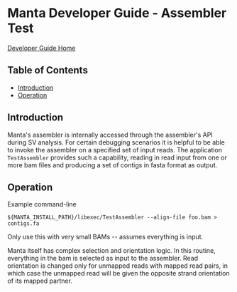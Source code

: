 # Manta Developer Guide - Assembler Test

[Developer Guide Home](README.md)

## Table of Contents

[//]: # (BEGIN automated TOC section, any edits will be overwritten on next source refresh)

* [Introduction](#introduction)
* [Operation](#operation)

[//]: # (END automated TOC section, any edits will be overwritten on next source refresh)


## Introduction

Manta's assembler is internally accessed through the assembler's API during SV analysis. For certain debugging scenarios it is helpful to be able to invoke the assembler on a specified set of input reads. The application `TestAssembler` provides such a capability, reading in read input from one or more bam files and producing a set of contigs in fasta format as output.

## Operation

Example command-line

    ${MANTA_INSTALL_PATH}/libexec/TestAssembler --align-file foo.bam > contigs.fa

Only use this with very small BAMs -- assumes everything is input.

Manta itself has complex selection and orientation logic. In this routine, everything in the bam is selected as input to the assembler. Read orientation is changed only for unmapped reads with mapped read pairs, in which case the unmapped read will be given the opposite strand orientation of its mapped partner.

